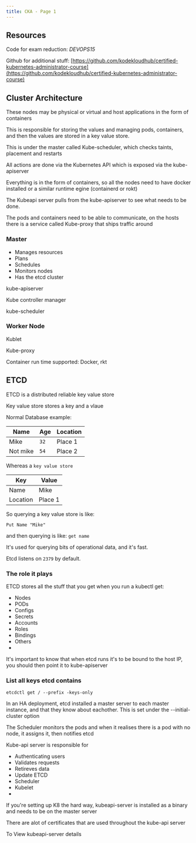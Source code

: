 ```yaml
---
title: CKA - Page 1
---
```


## Resources

Code for exam reduction: *DEVOPS15*

Github for additional stuff: [https://github.com/kodekloudhub/certified-kubernetes-administrator-course](https://github.com/kodekloudhub/certified-kubernetes-administrator-course)

## Cluster Architecture

These nodes may be physical or virtual and host applications in the form of containers

This is responsible for storing the values and managing pods, containers, and then the values are stored in a key value store.

This is under the master called Kube-scheduler, which checks taints, placement and restarts

All actions are done via the Kubernetes API which is exposed via the kube-apiserver

Everything is in the form of containers, so all the nodes need to have docker installed or a similar runtime egine (containerd or rokt)

The Kubeapi server pulls from the kube-apiserver to see what needs to be done.

The pods and containers need to be able to communicate, on the hosts there is a service called Kube-proxy that ships traffic around

### Master

* Manages resources
* Plans
* Schedules
* Monitors nodes
* Has the etcd cluster

kube-apiserver

Kube controller manager

kube-scheduler

### Worker Node

Kublet

Kube-proxy

Container run time supported: Docker, rkt

## ETCD

ETCD is a distributed reliable key value store

Key value store stores a key and a vlaue

Normal Database example:

| Name     | Age  | Location |
|----------|------|----------|
| Mike     | `32` | Place 1  |
| Not mike | `54` | Place 2  |


Whereas a `key value store`

| Key      | Value   |
|----------|---------|
| Name     | Mike    |
| Location | Place 1 |

So querying a key value store is like:

`Put Name "Mike"`

and then querying is like: `get name`

It's used for querying bits of operational data, and it's fast.

Etcd listens on `2379` by default. 

### The role it plays

ETCD stores all the stuff that you get when you run a kubectl get:

* Nodes
* PODs
* Configs
* Secrets
* Accounts
* Roles
* Bindings
* Others
* 
It's important to know that when etcd runs it's to be bound to the host IP, you should then point it to kube-apiserver


### List all keys etcd contains

```shell
etcdctl get / --prefix -keys-only
```

In an HA deployment, etcd installed a master server to each master instance, and that they know about eachother. This is set under the --initial-cluster option



The Scheduler monitors the pods and when it realises there is a pod with no node, it assigns it, then notifies etcd

Kube-api server is responsible for

* Authenticating users
* Validates requests
* Retireves data
* Update ETCD
* Scheduler
* Kubelet
* 
If you're setting up K8 the hard way, kubeapi-server is installed as a binary and needs to be on the master server

There are alot of certificates that are used throughout the kube-api server

To View kubeapi-server details




